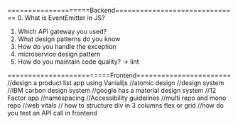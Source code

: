 ====================Backend==============================
0. What is EventEmitter in JS?
1. Which API gateway you used?
2. What design patterns do you know
3. How do you handle the exception 
4. microservice design pattern
5. How do you maintain code quality? -> lint


=========================Frontend=======================
//design a product list app using Vanialljs
//atomic design
//design system
//IBM carbon design system
//google has a material design system
//12 Factor app
//namespacing
//Accessibility guidelines
//multi repo and mono repo
//web vitals
// how to structure div in 3 columns flex or grid
//how do you test an API call in frontend
